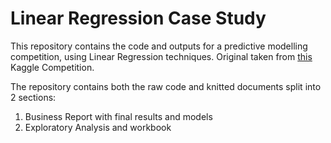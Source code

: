 # Linear Regression Case Study

This repository contains the code and outputs for a predictive modelling competition, using Linear Regression techniques. Original taken from [this](https://www.kaggle.com/c/house-prices-advanced-regression-techniques) Kaggle Competition.

The repository contains both the raw code and knitted documents split into 2 sections:
1. Business Report with final results and models
2. Exploratory Analysis and workbook
